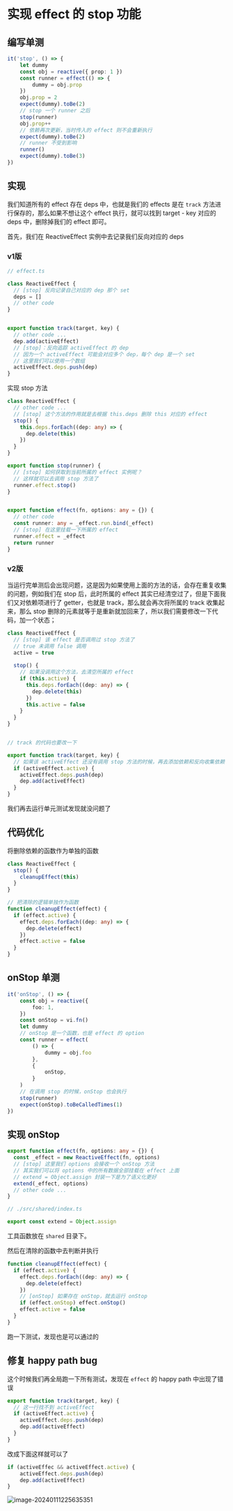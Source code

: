 # 实现 effect 的 stop 功能

## 编写单测

```ts
it('stop', () => {
    let dummy
    const obj = reactive({ prop: 1 })
    const runner = effect(() => {
        dummy = obj.prop
    })
    obj.prop = 2
    expect(dummy).toBe(2)
    // stop 一个 runner 之后
    stop(runner)
    obj.prop++
    // 依赖再次更新，当时传入的 effect 则不会重新执行
    expect(dummy).toBe(2)
    // runner 不受到影响
    runner()
    expect(dummy).toBe(3)
})
```

## 实现

我们知道所有的 effect 存在 deps 中，也就是我们的 effects 是在 `track` 方法进行保存的，那么如果不想让这个 effect 执行，就可以找到 target - key 对应的 deps 中，删除掉我们的 effect 即可。

首先，我们在 ReactiveEffect 实例中去记录我们反向对应的 deps

### v1版

```ts
// effect.ts 

class ReactiveEffect {
  // [stop] 反向记录自己对应的 dep 那个 set
  deps = []
  // other code 
}


export function track(target, key) {
  // other code ...
  dep.add(activeEffect)
  // [stop]：反向追踪 activeEffect 的 dep
  // 因为一个 activeEffect 可能会对应多个 dep，每个 dep 是一个 set
  // 这里我们可以使用一个数组
  activeEffect.deps.push(dep)
}
```

实现 stop 方法

```ts
class ReactiveEffect {
  // other code ...
  // [stop] 这个方法的作用就是去根据 this.deps 删除 this 对应的 effect
  stop() {
    this.deps.forEach((dep: any) => {
      dep.delete(this)
    })
  }
}

export function stop(runner) {
  // [stop] 如何获取到当前所属的 effect 实例呢？
  // 这样就可以去调用 stop 方法了
  runner.effect.stop()
}


export function effect(fn, options: any = {}) {
  // other code 
  const runner: any = _effect.run.bind(_effect)
  // [stop] 在这里挂载一下所属的 effect
  runner.effect = _effect
  return runner
}
```

### v2版

当运行完单测后会出现问题，这是因为如果使用上面的方法的话，会存在重复收集的问题，例如我们在 stop 后，此时所属的 effect 其实已经清空过了，但是下面我们又对依赖项进行了 getter，也就是 track，那么就会再次将所属的 track 收集起来，那么 stop 删除的元素就等于是重新就加回来了，所以我们需要修改一下代码，加一个状态；

```ts
class ReactiveEffect {
  // [stop] 该 effect 是否调用过 stop 方法了
  // true 未调用 false 调用
  active = true
  
  stop() {
    // 如果没调用这个方法，去清空所属的 effect
    if (this.active) {
      this.deps.forEach((dep: any) => {
        dep.delete(this)
      })
      this.active = false
    }
  }
}


// track 的代码也要改一下

export function track(target, key) {
  // 如果该 activeEffect 还没有调用 stop 方法的时候，再去添加依赖和反向收集依赖
  if (activeEffect.active) {
    activeEffect.deps.push(dep)
    dep.add(activeEffect)
  }
}
```

我们再去运行单元测试发现就没问题了

## 代码优化

将删除依赖的函数作为单独的函数

```ts
class ReactiveEffect {
  stop() {
    cleanupEffect(this)
  }
}

// 把清除的逻辑单独作为函数
function cleanupEffect(effect) {
  if (effect.active) {
    effect.deps.forEach((dep: any) => {
      dep.delete(effect)
    })
    effect.active = false
  }
}
```

## onStop 单测

```ts
it('onStop', () => {
    const obj = reactive({
        foo: 1,
    })
    const onStop = vi.fn()
    let dummy
    // onStop 是一个函数，也是 effect 的 option
    const runner = effect(
        () => {
            dummy = obj.foo
        },
        {
            onStop,
        }
    )
    // 在调用 stop 的时候，onStop 也会执行
    stop(runner)
    expect(onStop).toBeCalledTimes(1)
})
```

## 实现 onStop

```ts
export function effect(fn, options: any = {}) {
  const _effect = new ReactiveEffect(fn, options)
  // [stop] 这里我们 options 会接收一个 onStop 方法
  // 其实我们可以将 options 中的所有数据全部挂载在 effect 上面
  // extend = Object.assign 封装一下是为了语义化更好
  extend(_effect, options)
  // other code ...
}
```

```ts
// ./src/shared/index.ts

export const extend = Object.assign
```

工具函数放在 `shared` 目录下。

然后在清除的函数中去判断并执行

```ts
function cleanupEffect(effect) {
  if (effect.active) {
    effect.deps.forEach((dep: any) => {
      dep.delete(effect)
    })
    // [onStop] 如果存在 onStop，就去运行 onStop
    if (effect.onStop) effect.onStop()
    effect.active = false
  }
}
```

跑一下测试，发现也是可以通过的

## 修复 happy path bug

这个时候我们再全局跑一下所有测试，发现在 `effect` 的 happy path 中出现了错误

```ts
export function track(target, key) {
  // 这一行找不到 activeEffect
  if (activeEffect.active) {
    activeEffect.deps.push(dep)
    dep.add(activeEffect)
  }
}
```

改成下面这样就可以了

```ts
if (activeEffec && activeEffect.active) {
    activeEffect.deps.push(dep)
    dep.add(activeEffect)
}
```







![image-20240111225635351](https://qn.huat.xyz/mac/202401112256389.png)



